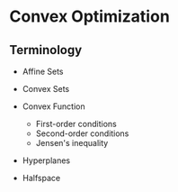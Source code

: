 # Convex Optimization

## Terminology

* Affine Sets
* Convex Sets

* Convex Function
    * First-order conditions
    * Second-order conditions
    * Jensen's inequality

* Hyperplanes
* Halfspace

